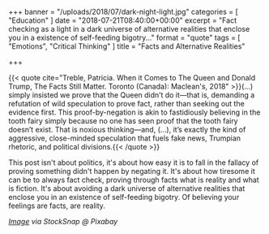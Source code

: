 +++
banner = "/uploads/2018/07/dark-night-light.jpg"
categories = [ "Education" ]
date = "2018-07-21T08:40:00+00:00"
excerpt = "Fact checking as a light in a dark universe of alternative realities that enclose you in a existence of self-feeding bigotry..."
format = "quote"
tags = [ "Emotions", "Critical Thinking" ]
title = "Facts and Alternative Realities"

+++

{{< quote cite="Treble, Patricia. When it Comes to The Queen and Donald Trump, The Facts Still Matter. Toronto (Canada): Maclean's, 2018" >}}(...) simply insisted we prove that the Queen didn’t do it—that is, demanding a refutation of wild speculation to prove fact, rather than seeking out the evidence first. This proof-by-negation is akin to fastidiously believing in the tooth fairy simply because no one has seen proof that the tooth fairy doesn’t exist. That is noxious thinking—and, (...), it’s exactly the kind of aggressive, close-minded speculation that fuels fake news, Trumpian rhetoric, and political divisions.{{< /quote >}}

This post isn't about politics, it's about how easy it is to fall in the fallacy of proving something didn't happen by negating it. It's about how tiresome it can be to always fact check, proving through facts what is reality and what is fiction. It's about avoiding a dark universe of alternative realities that enclose you in an existence of self-feeding bigotry. Of believing your feelings are facts, are reality.

*[Image][1] via StockSnap @ Pixabay*

[1]: https://pixabay.com/en/users/StockSnap-894430/ "Featured Image"
